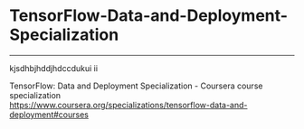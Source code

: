 # TensorFlow-Data-and-Deployment-Specialization
*************************************************************

kjsdhbjhddjhdccdukui
ii




TensorFlow: Data and Deployment Specialization - Coursera course specialization   
https://www.coursera.org/specializations/tensorflow-data-and-deployment#courses


